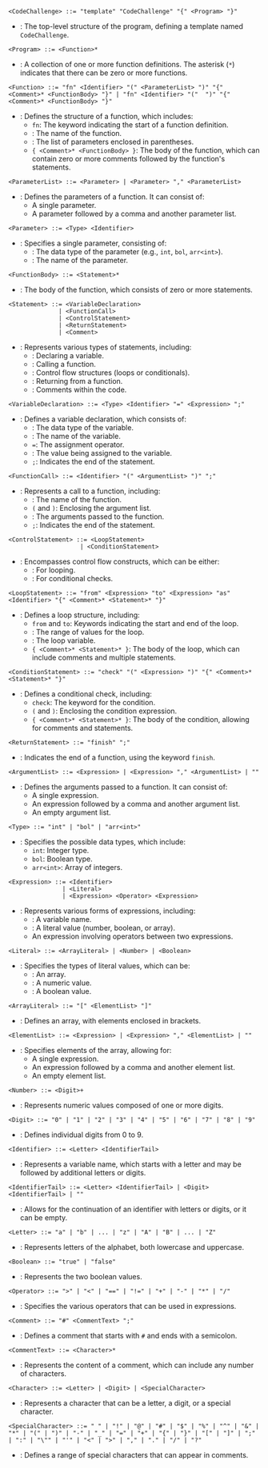 ```bnf
<CodeChallenge> ::= "template" "CodeChallenge" "{" <Program> "}"
```
- **<CodeChallenge>**: The top-level structure of the program, defining a template named `CodeChallenge`.

```bnf
<Program> ::= <Function>* 
```
- **<Program>**: A collection of one or more function definitions. The asterisk (`*`) indicates that there can be zero or more functions.

```bnf
<Function> ::= "fn" <Identifier> "(" <ParameterList> ")" "{" <Comment>* <FunctionBody> "}" | "fn" <Identifier> "("  ")" "{" <Comment>* <FunctionBody> "}"
```
- **<Function>**: Defines the structure of a function, which includes:
  - `fn`: The keyword indicating the start of a function definition.
  - **<Identifier>**: The name of the function.
  - **<ParameterList>**: The list of parameters enclosed in parentheses.
  - `{ <Comment>* <FunctionBody> }`: The body of the function, which can contain zero or more comments followed by the function's statements.

```bnf
<ParameterList> ::= <Parameter> | <Parameter> "," <ParameterList>
```
- **<ParameterList>**: Defines the parameters of a function. It can consist of:
  - A single parameter.
  - A parameter followed by a comma and another parameter list.

```bnf
<Parameter> ::= <Type> <Identifier>
```
- **<Parameter>**: Specifies a single parameter, consisting of:
  - **<Type>**: The data type of the parameter (e.g., `int`, `bol`, `arr<int>`).
  - **<Identifier>**: The name of the parameter.

```bnf
<FunctionBody> ::= <Statement>* 
```
- **<FunctionBody>**: The body of the function, which consists of zero or more statements.

```bnf
<Statement> ::= <VariableDeclaration>
              | <FunctionCall>
              | <ControlStatement>
              | <ReturnStatement>
              | <Comment>
```
- **<Statement>**: Represents various types of statements, including:
  - **<VariableDeclaration>**: Declaring a variable.
  - **<FunctionCall>**: Calling a function.
  - **<ControlStatement>**: Control flow structures (loops or conditionals).
  - **<ReturnStatement>**: Returning from a function.
  - **<Comment>**: Comments within the code.

```bnf
<VariableDeclaration> ::= <Type> <Identifier> "=" <Expression> ";"
```
- **<VariableDeclaration>**: Defines a variable declaration, which consists of:
  - **<Type>**: The data type of the variable.
  - **<Identifier>**: The name of the variable.
  - `=`: The assignment operator.
  - **<Expression>**: The value being assigned to the variable.
  - `;`: Indicates the end of the statement.

```bnf
<FunctionCall> ::= <Identifier> "(" <ArgumentList> ")" ";"
```
- **<FunctionCall>**: Represents a call to a function, including:
  - **<Identifier>**: The name of the function.
  - `(` and `)`: Enclosing the argument list.
  - **<ArgumentList>**: The arguments passed to the function.
  - `;`: Indicates the end of the statement.

```bnf
<ControlStatement> ::= <LoopStatement>
                    | <ConditionStatement>
```
- **<ControlStatement>**: Encompasses control flow constructs, which can be either:
  - **<LoopStatement>**: For looping.
  - **<ConditionStatement>**: For conditional checks.

```bnf
<LoopStatement> ::= "from" <Expression> "to" <Expression> "as" <Identifier> "{" <Comment>* <Statement>* "}"
```
- **<LoopStatement>**: Defines a loop structure, including:
  - `from` and `to`: Keywords indicating the start and end of the loop.
  - **<Expression>**: The range of values for the loop.
  - **<Identifier>**: The loop variable.
  - `{ <Comment>* <Statement>* }`: The body of the loop, which can include comments and multiple statements.

```bnf
<ConditionStatement> ::= "check" "(" <Expression> ")" "{" <Comment>* <Statement>* "}"
```
- **<ConditionStatement>**: Defines a conditional check, including:
  - `check`: The keyword for the condition.
  - `(` and `)`: Enclosing the condition expression.
  - `{ <Comment>* <Statement>* }`: The body of the condition, allowing for comments and statements.

```bnf
<ReturnStatement> ::= "finish" ";"
```
- **<ReturnStatement>**: Indicates the end of a function, using the keyword `finish`.

```bnf
<ArgumentList> ::= <Expression> | <Expression> "," <ArgumentList> | ""
```
- **<ArgumentList>**: Defines the arguments passed to a function. It can consist of:
  - A single expression.
  - An expression followed by a comma and another argument list.
  - An empty argument list.

```bnf
<Type> ::= "int" | "bol" | "arr<int>"
```
- **<Type>**: Specifies the possible data types, which include:
  - `int`: Integer type.
  - `bol`: Boolean type.
  - `arr<int>`: Array of integers.

```bnf
<Expression> ::= <Identifier>
               | <Literal>
               | <Expression> <Operator> <Expression>
```
- **<Expression>**: Represents various forms of expressions, including:
  - **<Identifier>**: A variable name.
  - **<Literal>**: A literal value (number, boolean, or array).
  - An expression involving operators between two expressions.

```bnf
<Literal> ::= <ArrayLiteral> | <Number> | <Boolean>
```
- **<Literal>**: Specifies the types of literal values, which can be:
  - **<ArrayLiteral>**: An array.
  - **<Number>**: A numeric value.
  - **<Boolean>**: A boolean value.

```bnf
<ArrayLiteral> ::= "[" <ElementList> "]"
```
- **<ArrayLiteral>**: Defines an array, with elements enclosed in brackets.

```bnf
<ElementList> ::= <Expression> | <Expression> "," <ElementList> | ""
```
- **<ElementList>**: Specifies elements of the array, allowing for:
  - A single expression.
  - An expression followed by a comma and another element list.
  - An empty element list.

```bnf
<Number> ::= <Digit>+
```
- **<Number>**: Represents numeric values composed of one or more digits.

```bnf
<Digit> ::= "0" | "1" | "2" | "3" | "4" | "5" | "6" | "7" | "8" | "9"
```
- **<Digit>**: Defines individual digits from 0 to 9.

```bnf
<Identifier> ::= <Letter> <IdentifierTail>
```
- **<Identifier>**: Represents a variable name, which starts with a letter and may be followed by additional letters or digits.

```bnf
<IdentifierTail> ::= <Letter> <IdentifierTail> | <Digit> <IdentifierTail> | ""
```
- **<IdentifierTail>**: Allows for the continuation of an identifier with letters or digits, or it can be empty.

```bnf
<Letter> ::= "a" | "b" | ... | "z" | "A" | "B" | ... | "Z"
```
- **<Letter>**: Represents letters of the alphabet, both lowercase and uppercase.

```bnf
<Boolean> ::= "true" | "false"
```
- **<Boolean>**: Represents the two boolean values.

```bnf
<Operator> ::= ">" | "<" | "==" | "!=" | "+" | "-" | "*" | "/"
```
- **<Operator>**: Specifies the various operators that can be used in expressions.

```bnf
<Comment> ::= "#" <CommentText> ";"
```
- **<Comment>**: Defines a comment that starts with `#` and ends with a semicolon.

```bnf
<CommentText> ::= <Character>*
```
- **<CommentText>**: Represents the content of a comment, which can include any number of characters.

```bnf
<Character> ::= <Letter> | <Digit> | <SpecialCharacter>
```
- **<Character>**: Represents a character that can be a letter, a digit, or a special character.

```bnf
<SpecialCharacter> ::= " " | "!" | "@" | "#" | "$" | "%" | "^" | "&" | "*" | "(" | ")" | "-" | "_" | "=" | "+" | "{" | "}" | "[" | "]" | ";" | ":" | "\"" | "'" | "<" | ">" | "," | "." | "/" | "?"
```
- **<SpecialCharacter>**: Defines a range of special characters that can appear in comments.